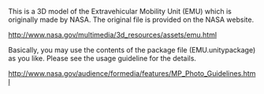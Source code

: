 This is a 3D model of the Extravehicular Mobility Unit (EMU) which is originally made by NASA.
The original file is provided on the NASA website.

http://www.nasa.gov/multimedia/3d_resources/assets/emu.html

Basically, you may use the contents of the package file (EMU.unitypackage) as you like.
Please see the usage guideline for the details.

http://www.nasa.gov/audience/formedia/features/MP_Photo_Guidelines.html
